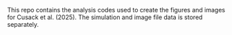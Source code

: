 This repo contains the analysis codes used to create the figures and images for Cusack et al. (2025). The simulation and image file data is stored separately.
